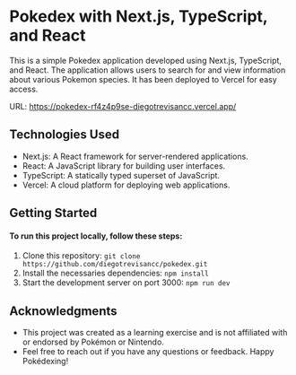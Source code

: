 # Pokedex with Next.js, TypeScript, and React
This is a simple Pokedex application developed using Next.js, TypeScript, and React. The application allows users to search for and view information about various Pokemon species. 
It has been deployed to Vercel for easy access. 

URL: https://pokedex-rf4z4p9se-diegotrevisancc.vercel.app/

## Technologies Used
* Next.js: A React framework for server-rendered applications.
* React: A JavaScript library for building user interfaces.
* TypeScript: A statically typed superset of JavaScript.
* Vercel: A cloud platform for deploying web applications.

##  Getting Started
#### To run this project locally, follow these steps:

1. Clone this repository: ```git clone https://github.com/diegotrevisancc/pokedex.git```
2. Install the necessaries dependencies: ```npm install```
3. Start the development server on port 3000: ``` npm run dev ```

## Acknowledgments
* This project was created as a learning exercise and is not affiliated with or endorsed by Pokémon or Nintendo.
* Feel free to reach out if you have any questions or feedback. Happy Pokédexing!
